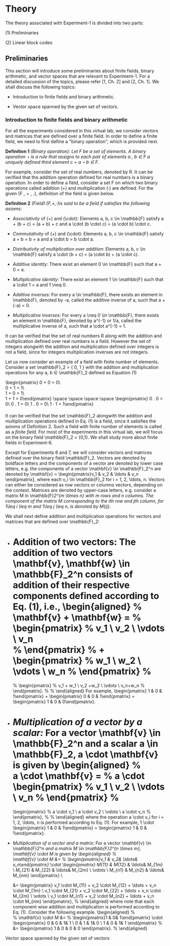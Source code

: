 # Theory 

The theory associated with Experiment-1 is divided into two parts:

(1) Preliminaries

(2) Linear block codes

## Preliminaries

This section will introduce some preliminaries about finite fields,
binary arithmetic, and vector spaces that are relevant to Experiment-1.
For a detailed discussion of the topics, please refer \[1, Ch. 2\] and
\[2, Ch. 1\]. We shall discuss the following topics:

-   Introduction to finite fields and binary arithmetic.

-   Vector space spanned by the given set of vectors.

### Introduction to finite fields and binary arithmetic


For all the experiments considered in this virtual lab, we consider
vectors and matrices that are defined over a finite field. In order to
define a finite field, we need to first define a "binary operation",
which is provided next.

**Definition 1** _(Binary operation): Let F be a set of elements. A binary  operation ⋆ is
a rule that assigns to each pair of  elements a , b ∈ F a uniquely defined third element
c = a ⋆ b ∈ F._

For example, consider the set of real numbers, denoted by R. It can be verified
that the addition operation defined for real numbers is a binary operation. In order to
define a field, consider a set F on which two binary operations called addition (+) and
multiplication (·) are defined. For the given {F , + , .}, definition of the field is given below.

**Definition 2** _(Field):{F,+,·}is said to be a field if satisfies the following axioms:_

-   *Associativity* of (+) and (\cdot): Elements
    a, b, c \in \mathbb{F} satisfy a + (b + c) = (a + b) + c and
    a \cdot (b \cdot c) = (a \cdot b) \cdot c.

-   *Commutativity* of (+) and (\cdot): Elements
    a, b, c \in \mathbb{F} satisfy a + b = b + a and
    a \cdot b = b \cdot a.

-   *Distributivity of multiplication over addition*: Elements
    a, b, c \in \mathbb{F} satisfy
    a \cdot (b + c) = (a \cdot b) + (a \cdot c).

-   *Additive identity*: There exist an element 0 \in \mathbb{F} such
    that a + 0 = a.

-   *Multiplicative identity*: There exist an element 1 \in \mathbb{F}
    such that a \cdot 1 = a and 1 \neq 0.

-   *Additive inverses*: For every a \in \mathbb{F}, there exists an
    element in \mathbb{F}, denoted by -a, called the additive
    inverse of a, such that a + (-a) = 0.

-   *Multiplicative inverses*: For every a \neq 0 \in \mathbb{F},
    there exists an element in \mathbb{F}, denoted by a^{-1} or
    1/a, called the multiplicative inverse of a, such that
    a \cdot a^{-1} = 1.
    
It can be verified that the set of real numbers R along with the addition and multiplication defined over 
real numbers is a field. However the set of integers alongwith the addition and multiplication
defined over integers is not a field, since for integers multiplication
inverses are not integers.

Let us now consider an example of a field with finite number of
elements. Consider a set \mathbb{F}_2 =  { 0, 1 }  with the addition
and multiplication operations for any a, b ∈ \mathbb{F}_2 defined as Equation (1)


 \begin{pmatrix}
 0 + 0 = 0\\  
 0 + 1 = 1\\                         
 1 + 0 = 1\\   
 1 + 1 = 0\end{pmatrix} 
 \space
 \space
 \space
 \space
 \begin{pmatrix}
 0 . 0 = 0\\
 0 . 1 = 0\\
 1 . 0 = 0\\
 1 · 1 = 1\end{pmatrix}         
 
####
It can be verified that the set \mathbb{F}_2 alongwith the addition and multiplication operations defined in Eq. (1)
is a field, since it satisfies the axioms of Definition 2. Such a field with finite number of elements is called as a *finite field*. For most
of the experiments in this virtual lab, we will focus on the binary field \mathbb{F}_2 = {0,1}. 
We shall study more about finite fields in Experiment-6.


Except for Experiments 6 and 7, we will consider vectors and matrices
defined over the binary field \mathbb{F}_2. Vectors are denoted by
boldface letters and the components of a vector are denoted by lower
case letters, e.g. the components of a vector
\mathbf{v} \in \mathbb{F}_2^n are denoted by
\mathbf{v} = \begin{pmatrix}v_1 & v_2 & \ldots & v_n \end{pmatrix}, where
each v_i \in \mathbb{F}_2 for i = 1, 2, \ldots, n. Vectors can
either be considered as row vectors or columns vectors, depending on the
context. Matrices are denoted by upper-case letters, e.g. consider a
matrix M in \mathbb{F}_2^{m \times n} with m rows and n columns.
The component of the matrix M corresponding to the ith row and jth
column, for 1\leq i \leq m and 1\leq j \leq n, is denoted by
M_{ij}.

We shall next define addition and multiplication operations for vectors
and matrices that are defined over \mathbb{F}_2:

-   Addition of two vectors: The addition of two vectors
    \mathbf{v}, \mathbf{w} \in \mathbb{F}_2^n consists of addition of
    their respective components defined according to Eq. (1), i.e.,
    \begin{aligned}
    %  
    \mathbf{v} + \mathbf{w} = 
    %  
    \begin{pmatrix}
    % 
    v_1 \\ v_2 \\ \vdots  \\ v_n  
    % 
    \end{pmatrix}
    % 
    +
    \begin{pmatrix}
    % 
    w_1 \\ w_2 \\ \vdots  \\ w_n
    % 
    \end{pmatrix}
    % 
    =
    % 
    \begin{pmatrix}
    % 
    v_1 + w_1 \\ v_2 +w_2 \\ \vdots  \\ v_n+w_n
    % 
    \end{pmatrix}.
    % 
    % \end{aligned} For example,
    \begin{pmatrix} 1 & 0 & 1\end{pmatrix} + \begin{pmatrix} 0 & 0 & 1\end{pmatrix} = \begin{pmatrix} 1 & 0 & 0\end{pmatrix}.

-   *Multiplication of a vector by a scalar:* For a vector
    \mathbf{v} \in \mathbb{F}_2^n and a scalar a \in \mathbb{F}_2,
    a \cdot \mathbf{v} is given by \begin{aligned}
    %  
    a \cdot \mathbf{v} = 
    % 
    a \cdot
    \begin{pmatrix}
    % 
    v_1 \\ v_2  \\ \vdots  \\ v_n
    % 
    \end{pmatrix}
    % 
    =  
    \begin{pmatrix}
    % 
    a \cdot v_1 \\ a \cdot v_2 \\ \vdots  \\ a \cdot v_n
    % 
    \end{pmatrix},
    % 
    % \end{aligned} where the operation a \cdot v_i for
    i = 1, 2, \ldots, n is performed according to Eq. (1). For
    example,
    1 \cdot \begin{pmatrix} 1 & 0 & 1\end{pmatrix} = \begin{pmatrix} 1 & 0 & 1\end{pmatrix}.

-   *Multiplication of a vector and a matrix*: For a vector
    \mathbf{v} \in \mathbb{F}_2^n and a matrix
    M \in \mathbb{F}_2^{n \times m}, \mathbf{v} \cdot M is given by
    \begin{aligned}
    %  
    \mathbf{v} \cdot M &= 
    % 
    \begin{pmatrix}v_1 & v_2& \ldots& v_n\end{pmatrix}
    \cdot \begin{pmatrix}
    M_{11} & M_{12} & \ldots& M_{1m} \\
    M_{21} & M_{22} & \ldots& M_{2m} \\
    \vdots \\
    M_{n1} & M_{n2} & \ldots& M_{nm}
    \end{pmatrix} \\
     
    &= \begin{pmatrix}
    v_1 \cdot M_{11} + v_2 \cdot M_{12} + \ldots + v_n \cdot M_{1m} \\
    v_1 \cdot M_{21} + v_2 \cdot M_{22} + \ldots + v_n \cdot M_{2m} \\
    \vdots \\
    v_1 \cdot M_{n1} + v_2 \cdot M_{n2} + \ldots +  v_n \cdot M_{nm}
    \end{pmatrix},
    % \end{aligned} where note that each component wise addition and
    multiplication is performed according to Eq. (1). Consider the
    following example. \begin{aligned}
    %  
    % \mathbf{v} \cdot M &= 
    % 
    \begin{pmatrix}1 & 0& 1\end{pmatrix}
    \cdot \begin{pmatrix}
    0 & 0 & 1& 1 \\
    0 & 1 & 1& 0 \\
    1 & 0 & 1& 1 
    \end{pmatrix} 
    % 
    &= \begin{pmatrix}
    1 & 0 & 0 & 0 
    \end{pmatrix}.
    % \end{aligned}

Vector space spanned by the given set of vectors

